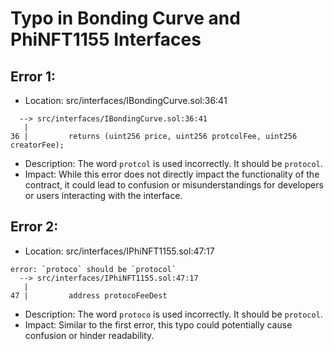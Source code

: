 # Typo in Bonding Curve and PhiNFT1155 Interfaces

## Error 1:

- Location: src/interfaces/IBondingCurve.sol:36:41

```
  --> src/interfaces/IBondingCurve.sol:36:41
   |
36 |         returns (uint256 price, uint256 protcolFee, uint256 creatorFee);
```

- Description: The word `protcol` is used incorrectly. It should be `protocol`.
- Impact: While this error does not directly impact the functionality of the contract, it could lead to confusion or misunderstandings for developers or users interacting with the interface.

## Error 2:

- Location: src/interfaces/IPhiNFT1155.sol:47:17

```
error: `protoco` should be `protocol`
  --> src/interfaces/IPhiNFT1155.sol:47:17
   |
47 |         address protocoFeeDest
```

- Description: The word `protoco` is used incorrectly. It should be `protocol`.
- Impact: Similar to the first error, this typo could potentially cause confusion or hinder readability.